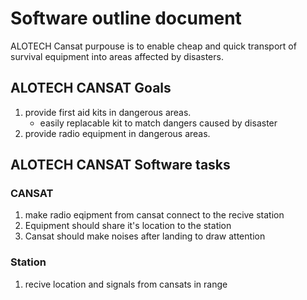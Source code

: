 # Software outline document

ALOTECH Cansat purpouse is to enable cheap and quick transport of survival equipment into areas affected by disasters.

## ALOTECH CANSAT Goals

1. provide first aid kits in dangerous areas.
    - easily replacable kit to match dangers caused by disaster 
2. provide radio equipment in dangerous areas.


## ALOTECH CANSAT Software tasks


### CANSAT
1. make radio eqipment from cansat connect to the recive station
2. Equipment should share it's location to the station
2. Cansat should make noises after landing to draw attention

### Station
1. recive location and signals from cansats in range
